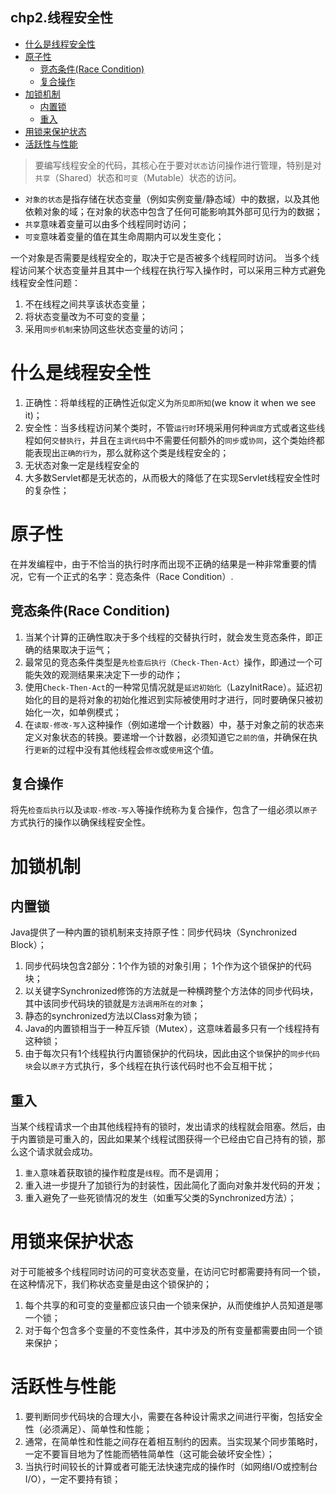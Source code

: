 chp2.线程安全性
---

<!-- TOC -->

- [什么是线程安全性](#什么是线程安全性)
- [原子性](#原子性)
    - [竞态条件(Race Condition)](#竞态条件race-condition)
    - [复合操作](#复合操作)
- [加锁机制](#加锁机制)
    - [内置锁](#内置锁)
    - [重入](#重入)
- [用锁来保护状态](#用锁来保护状态)
- [活跃性与性能](#活跃性与性能)

<!-- /TOC -->

>要编写线程安全的代码，其核心在于要对`状态`访问操作进行管理，特别是对`共享`（Shared）状态和`可变`（Mutable）状态的访问。
* `对象的状态`是指存储在状态变量（例如实例变量/静态域）中的数据，以及其他依赖对象的域；在对象的状态中包含了任何可能影响其外部可见行为的数据；
* `共享`意味着变量可以由多个线程同时访问；
* `可变`意味着变量的值在其生命周期内可以发生变化；

一个对象是否需要是线程安全的，取决于它是否被多个线程同时访问。
当多个线程访问某个状态变量并且其中一个线程在执行写入操作时，可以采用三种方式避免线程安全性问题：
1. 不在线程之间共享该状态变量；
2. 将状态变量改为不可变的变量；
3. 采用`同步机制`来协同这些状态变量的访问；

# 什么是线程安全性
1. 正确性：将单线程的正确性近似定义为`所见即所知`(we know it when we see it)；
2. 安全性：当多线程访问某个类时，不管`运行时`环境采用何种`调度`方式或者这些线程如何`交替执行`，并且在`主调代码`中不需要任何额外的`同步`或`协同`，这个类始终都能表现出`正确的行为`，那么就称这个类是线程安全的；
3. 无状态对象一定是线程安全的
4. 大多数Servlet都是无状态的，从而极大的降低了在实现Servlet线程安全性时的复杂性；

# 原子性
在并发编程中，由于不恰当的执行时序而出现不正确的结果是一种非常重要的情况，它有一个正式的名字：竞态条件（Race Condition）.
## 竞态条件(Race Condition)
1. 当某个计算的正确性取决于多个线程的交替执行时，就会发生竞态条件，即正确的结果取决于运气；
2. 最常见的竞态条件类型是`先检查后执行（Check-Then-Act）`操作，即通过一个可能失效的观测结果来决定下一步的动作；
3. 使用`Check-Then-Act`的一种常见情况就是`延迟初始化`（LazyInitRace）。延迟初始化的目的是将对象的初始化推迟到实际被使用时才进行，同时要确保只被初始化一次，如单例模式；
4. 在`读取-修改-写入`这种操作（例如递增一个计数器）中，基于对象之前的状态来定义对象状态的转换。要递增一个计数器，必须知道它`之前的值`，并确保在执行`更新`的过程中没有其他线程会`修改`或`使用`这个值。

## 复合操作
将先`检查后执行`以及`读取-修改-写入`等操作统称为复合操作，包含了一组必须以`原子`方式执行的操作以确保线程安全性。

# 加锁机制
## 内置锁
Java提供了一种内置的锁机制来支持原子性：同步代码块（Synchronized Block）；
1. 同步代码块包含2部分：1个作为锁的对象引用； 1个作为这个锁保护的代码块；
2. 以关键字Synchronized修饰的方法就是一种横跨整个方法体的同步代码块，其中该同步代码块的锁就是`方法调用所在的对象`；
3. 静态的synchronized方法以Class对象为锁；
4. Java的内置锁相当于一种互斥锁（Mutex），这意味着最多只有一个线程持有这种锁；
5. 由于每次只有1个线程执行内置锁保护的代码块，因此由这个`锁`保护的`同步代码块`会以`原子`方式执行，多个线程在执行该代码时也不会互相干扰；

## 重入
当某个线程请求一个由其他线程持有的锁时，发出请求的线程就会阻塞。然后，由于内置锁是可重入的，因此如果某个线程试图获得一个已经由它自己持有的锁，那么这个请求就会成功。
1. `重入`意味着获取锁的操作粒度是`线程`。而不是调用；
2. 重入进一步提升了加锁行为的封装性，因此简化了面向对象并发代码的开发；
3. 重入避免了一些死锁情况的发生（如重写父类的Synchronized方法）；

# 用锁来保护状态
对于可能被多个线程同时访问的可变状态变量，在访问它时都需要持有同一个锁，在这种情况下，我们称状态变量是由这个锁保护的；
1. 每个共享的和可变的变量都应该只由一个锁来保护，从而使维护人员知道是哪一个锁；
2. 对于每个包含多个变量的不变性条件，其中涉及的所有变量都需要由同一个锁来保护；

# 活跃性与性能
1. 要判断同步代码块的合理大小，需要在各种设计需求之间进行平衡，包括安全性（必须满足）、简单性和性能；
2. 通常，在简单性和性能之间存在着相互制约的因素。当实现某个同步策略时，一定不要盲目地为了性能而牺牲简单性（这可能会破坏安全性）；
3. 当执行时间较长的计算或者可能无法快速完成的操作时（如网络I/O或控制台I/O），一定不要持有锁；